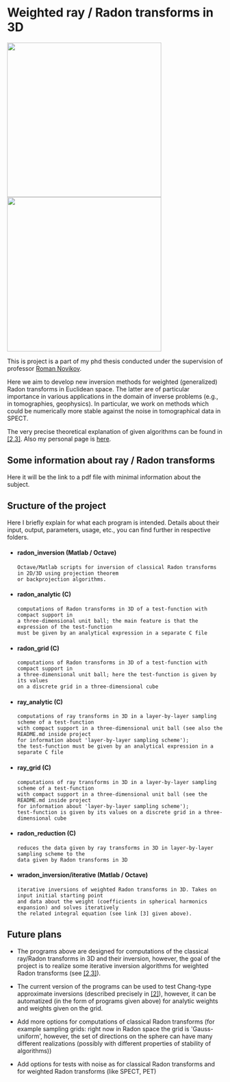 # Weighted ray / Radon transforms in 3D

<p float="center">
  <img src="https://github.com/fedor-goncharov/Weighted-ray-Radon-transforms-in-3D/blob/master/pictures/k_comparison_output.gif" width="360" />
  <img src="https://github.com/fedor-goncharov/Weighted-ray-Radon-transforms-in-3D/blob/master/pictures/shepp_logan_reduction.gif" width="360" />
</p>

This is project is a part of my phd thesis conducted under the supervision of professor [Roman Novikov](http://www.cmap.polytechnique.fr/~novikov/).

Here we aim to develop new inversion methods for weighted (generalized) Radon transforms in Euclidean space. 
The latter are of particular importance in various applications in the domain of inverse 
problems (e.g., in tomographies, geophysics). In particular, we work on methods which 
could be numerically more stable against the noise in tomographical data in SPECT. 

The very precise theoretical explanation of given algorithms can be found in [[2,3]](http://www.cmap.polytechnique.fr/~fedor.goncharov/publications.html).
Also my personal page is [here](http://www.cmap.polytechnique.fr/~fedor.goncharov/).

## Some information about ray / Radon transforms

Here it will be the link to a pdf file with minimal information about the subject. 

## Sructure of the project

Here I briefly explain for what each program is intended. Details about their input, output, parameters, usage, etc., 
you can find further in respective folders.

  * #### radon_inversion (Matlab / Octave)
        Octave/Matlab scripts for inversion of classical Radon transforms in 2D/3D using projection theorem
        or backprojection algorithms.
  
  * #### radon_analytic (C) 
        computations of Radon transforms in 3D of a test-function with compact support in 
        a three-dimensional unit ball; the main feature is that the expression of the test-function 
        must be given by an analytical expression in a separate C file
  
  * #### radon_grid (C)
        computations of Radon transforms in 3D of a test-function with compact support in 
        a three-dimensional unit ball; here the test-function is given by its values 
        on a discrete grid in a three-dimensional cube 
  
  * #### ray_analytic (C) 
        computations of ray transforms in 3D in a layer-by-layer sampling scheme of a test-function 
        with compact support in a three-dimensional unit ball (see also the README.md inside project 
        for information about 'layer-by-layer sampling scheme');
        the test-function must be given by an analytical expression in a separate C file
  
  * #### ray_grid (C)
        computations of ray transforms in 3D in a layer-by-layer sampling scheme of a test-function 
        with compact support in a three-dimensional unit ball (see the README.md inside project 
        for information about 'layer-by-layer sampling scheme');
        test-function is given by its values on a discrete grid in a three-dimensional cube
  
  * #### radon_reduction (C)
        reduces the data given by ray transforms in 3D in layer-by-layer sampling scheme to the 
        data given by Radon transforms in 3D
  * #### wradon_inversion/iterative (Matlab / Octave)
        iterative inversions of weighted Radon transforms in 3D. Takes on input initial starting point 
        and data about the weight (coefficients in spherical harmonics expansion) and solves iteratively 
        the related integral equation (see link [3] given above).

## Future plans

  * The programs above are designed for computations of the classical ray/Radon transforms in 3D and their inversion, however, 
  the goal of the project is to realize some iterative inversion algorithms for weighted Radon transforms (see [[2,3]](http://www.cmap.polytechnique.fr/~fedor.goncharov/publications.html)). 
  
  * The current version of the programs can be used to test Chang-type approximate inversions (described 
    precisely in [[2]](http://www.cmap.polytechnique.fr/~fedor.goncharov/publications.html)), however, it can be 
    automatized (in the form of programs given above) for analytic weights and weights given on the grid.
      
  * Add more options for computations of classical Radon transforms (for example sampling grids: 
      right now in Radon space the grid is 'Gauss-uniform', however, the set of directions on the sphere can have many 
      different realizations (possibly with different properties of stability of algorithms))
      
  * Add options for tests with noise as for classical Radon transforms and for weighted Radon transforms (like SPECT, PET)
      
      
      

